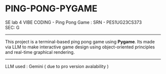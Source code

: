 # PING-PONG-PYGAME
SE lab 4 VIBE CODING - Ping Pong Game : SRN - PES1UG23CS373 <br>
SEC: G<br>

---
This project is a terminal-based ping pong game using **Pygame**.
Its made via LLM to make interactive game design using object-oriented principles and real-time graphical rendering.

---

LLM used : Gemini ( due to pro version avalability )
